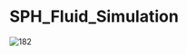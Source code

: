 # SPH_Fluid_Simulation
![182](https://user-images.githubusercontent.com/7480428/39502653-f891aa44-4d86-11e8-89de-89fd3af2dbfc.jpg)

